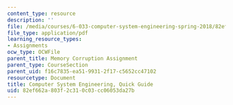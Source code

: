 ```yaml
---
content_type: resource
description: ''
file: /media/courses/6-033-computer-system-engineering-spring-2018/82ef662a803f2c310c03cc06053da27b_guide.pdf
file_type: application/pdf
learning_resource_types:
- Assignments
ocw_type: OCWFile
parent_title: Memory Corruption Assignment
parent_type: CourseSection
parent_uid: f16c7835-ea51-9931-2f17-c5652cc47102
resourcetype: Document
title: Computer System Engineering, Quick Guide
uid: 82ef662a-803f-2c31-0c03-cc06053da27b
---
```

